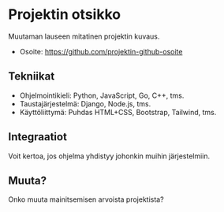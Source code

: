 
# Projektin otsikko

Muutaman lauseen mitatinen projektin kuvaus.

* Osoite: https://github.com/projektin-github-osoite

## Tekniikat

* Ohjelmointikieli: Python, JavaScript, Go, C++, tms.
* Taustajärjestelmä: Django, Node.js, tms.
* Käyttöliittymä: Puhdas HTML+CSS, Bootstrap, Tailwind, tms.

## Integraatiot

Voit kertoa, jos ohjelma yhdistyy johonkin muihin järjestelmiin.

## Muuta?

Onko muuta mainitsemisen arvoista projektista?